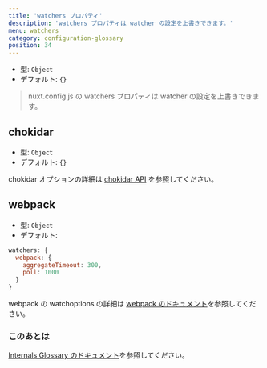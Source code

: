 ```yaml
---
title: 'watchers プロパティ'
description: 'watchers プロパティは watcher の設定を上書きできます。'
menu: watchers
category: configuration-glossary
position: 34
---
```


- 型: `Object`
- デフォルト: `{}`

> nuxt.config.js の watchers プロパティは watcher の設定を上書きできます。

## chokidar

- 型: `Object`
- デフォルト: `{}`

chokidar オプションの詳細は [chokidar API](https://github.com/paulmillr/chokidar#api) を参照してください。

## webpack

- 型: `Object`
- デフォルト:

```js
watchers: {
  webpack: {
    aggregateTimeout: 300,
    poll: 1000
  }
}
```

webpack の watchoptions の詳細は [webpack のドキュメント](https://webpack.js.org/configuration/watch/#watchoptions)を参照してください。

### このあとは

<base-alert type="next">

[Internals Glossary のドキュメント](/docs/2.x/internals-glossary/$nuxt)を参照してください。

</base-alert>

